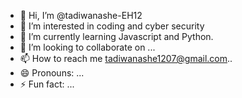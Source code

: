 - 👋 Hi, I’m @tadiwanashe-EH12
- 👀 I’m interested in coding and cyber security 
- 🌱 I’m currently learning Javascript and Python.
- 💞️ I’m looking to collaborate on ...
- 📫 How to reach me tadiwanashe1207@gmail.com..
- 😄 Pronouns: ...
- ⚡ Fun fact: ...

<!---
tadiwanashe-EH12/tadiwanashe-EH12 is a ✨ special ✨ repository because its `README.md` (this file) appears on your GitHub profile.
You can click the Preview link to take a look at your changes.
--->
